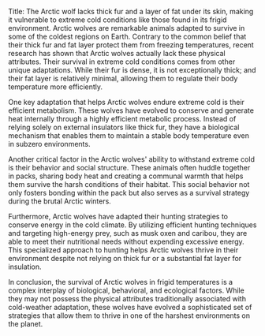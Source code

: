 Title: The Arctic wolf lacks thick fur and a layer of fat under its skin, making it vulnerable to extreme cold conditions like those found in its frigid environment.
Arctic wolves are remarkable animals adapted to survive in some of the coldest regions on Earth. Contrary to the common belief that their thick fur and fat layer protect them from freezing temperatures, recent research has shown that Arctic wolves actually lack these physical attributes. Their survival in extreme cold conditions comes from other unique adaptations. While their fur is dense, it is not exceptionally thick; and their fat layer is relatively minimal, allowing them to regulate their body temperature more efficiently.

One key adaptation that helps Arctic wolves endure extreme cold is their efficient metabolism. These wolves have evolved to conserve and generate heat internally through a highly efficient metabolic process. Instead of relying solely on external insulators like thick fur, they have a biological mechanism that enables them to maintain a stable body temperature even in subzero environments.

Another critical factor in the Arctic wolves' ability to withstand extreme cold is their behavior and social structure. These animals often huddle together in packs, sharing body heat and creating a communal warmth that helps them survive the harsh conditions of their habitat. This social behavior not only fosters bonding within the pack but also serves as a survival strategy during the brutal Arctic winters.

Furthermore, Arctic wolves have adapted their hunting strategies to conserve energy in the cold climate. By utilizing efficient hunting techniques and targeting high-energy prey, such as musk oxen and caribou, they are able to meet their nutritional needs without expending excessive energy. This specialized approach to hunting helps Arctic wolves thrive in their environment despite not relying on thick fur or a substantial fat layer for insulation.

In conclusion, the survival of Arctic wolves in frigid temperatures is a complex interplay of biological, behavioral, and ecological factors. While they may not possess the physical attributes traditionally associated with cold-weather adaptation, these wolves have evolved a sophisticated set of strategies that allow them to thrive in one of the harshest environments on the planet.